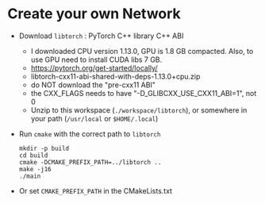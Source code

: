 # Create your own Network

- Download `libtorch` : PyTorch C++ library C++ ABI
    - I downloaded CPU version 1.13.0, GPU is 1.8 GB compacted. Also, to use GPU need to install CUDA libs 7 GB.
    - https://pytorch.org/get-started/locally/
    - libtorch-cxx11-abi-shared-with-deps-1.13.0+cpu.zip
    - do NOT download the "pre-cxx11 ABI"
    - the CXX_FLAGS needs to have "-D_GLIBCXX_USE_CXX11_ABI=1", not 0
    - Unzip to this workspace (`./workspace/libtorch`), or somewhere in your path (`/usr/local` or `$HOME/.local`)
- Run `cmake` with the correct path to `libtorch`  

    ```shell
    mkdir -p build
    cd build
    cmake -DCMAKE_PREFIX_PATH=../libtorch ..
    make -j16
    ./main
    ```
- Or set `CMAKE_PREFIX_PATH` in the CMakeLists.txt